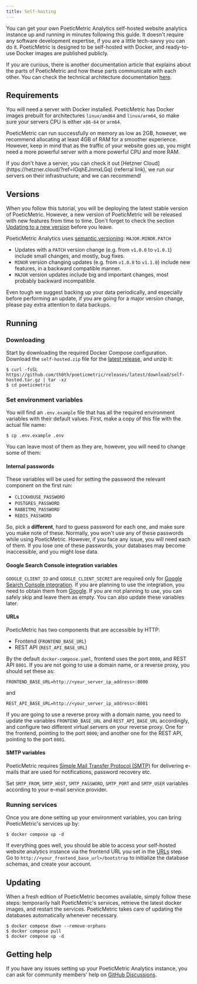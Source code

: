 ```yaml
---
title: Self-hosting
---
```


You can get your own PoeticMetric Analytics self-hosted website analytics instance up and running in minutes following this guide. It doesn't require any software development expertise, if you are a little tech-savvy you can do it. PoeticMetric is designed to be self-hosted with Docker, and ready-to-use Docker images are published publicly.

<!-- end -->

If you are curious, there is another documentation article that explains about the parts of PoeticMetric and how these parts communicate with each other. You can check the technical architecture documentation [here](/docs/open-source/technical-architecture).

## Requirements

You will need a server with Docker installed. PoeticMetric has Docker images prebuilt for architectures `linux/amd64` and `linux/arm64`, so make sure your servers CPU is either `x86-64` or `arm64`.

PoeticMetric can run successfully on memory as low as 2GB, however, we recommend allocating at least 4GB of RAM for a smoother experience. However, keep in mind that as the traffic of your website goes up, you might need a more powerful server with a more powerful CPU and more RAM.

<Alert variant="primary">
    If you don't have a server, you can check it out [Hetzner Cloud](https://hetzner.cloud/?ref=IOqhEJnmxLGq) (referral link), we run our servers on their infrastructure, and we can recommend! 
</Alert>

## Versions

When you follow this tutorial, you will be deploying the latest stable version of PoeticMetric. However, a new version of PoeticMetric will be released with new features from time to time. Don't forget to check the section [Updating to a new version](#updating) before you leave.

PoeticMetric Analytics uses [semantic versioning](https://semver.org): `MAJOR.MINOR.PATCH`

* Updates with a `PATCH` version change (e.g. from `v1.0.0` to `v1.0.1`) include small changes, and mostly, bug fixes.
* `MINOR` version changing updates (e.g. from `v1.0.8` to `v1.1.0`) include new features, in a backward compatible manner.
* `MAJOR` version updates include big and important changes, most probably backward incompatible.

Even tough we suggest backing up your data periodically, and especially before performing an update, if you are going for a major version change, please pay extra attention to data backups.

## Running

### Downloading

Start by downloading the required Docker Compose configuration. Download the `self-hosted.zip` file for the [latest release](https://github.com/th0th/poeticmetric/releases/latest), and unzip it:

```shell
$ curl -fsSL https://github.com/th0th/poeticmetric/releases/latest/download/self-hosted.tar.gz | tar -xz
$ cd poeticmetric
```

### Set environment variables

You will find an `.env.example` file that has all the required environment variables with their default values. First, make a copy of this file with the actual file name:

```shell
$ cp .env.example .env
```

You can leave most of them as they are, however, you will need to change some of them:

#### Internal passwords

These variables will be used for setting the password the relevant component on the first run:

* `CLICKHOUSE_PASSWORD`
* `POSTGRES_PASSWORD`
* `RABBITMQ_PASSWORD`
* `REDIS_PASSWORD`

So, pick a **different**, hard to guess password for each one, and make sure you make note of these. Normally, you won't use any of these passwords while using PoeticMetric. However, if you face any issue, you will need each of them. If you lose one of these passwords, your databases may become inaccessible, and you might lose data.

#### Google Search Console integration variables

`GOOGLE_CLIENT_ID` and `GOOGLE_CLIENT_SECRET` are required only for [Google Search Console integration](https://dev.poeticmetric.com/docs/websites/google-search-console-integration). If you are planning to use the integration, you need to obtain them from [Google](https://developers.google.com/webmaster-tools). If you are not planning to use, you can safely skip and leave them as empty. You can also update these variables later.

#### URLs

PoeticMetric has two components that are accessible by HTTP:

* Frontend (`FRONTEND_BASE_URL`)
* REST API (`REST_API_BASE_URL`)

By the default `docker-compose.yaml`, frontend uses the port `8000`, and REST API `8001`. If you are not going to use a domain name, or a reverse proxy, you should set these as:

`FRONTEND_BASE_URL=http://<your_server_ip_address>:8000`

and

`REST_API_BASE_URL=http://<your_server_ip_address>:8001`

If you are going to use a reverse proxy with a domain name, you need to update the variables `FRONTEND_BASE_URL` and `REST_API_BASE_URL` accordingly, and configure two different virtual servers on your reverse proxy. One for the frontend, pointing to the port `8000`; and another one for the REST API, pointing to the port `8001`.

#### SMTP variables

PoeticMetric requires [Simple Mail Transfer Protocol (SMTP)](https://en.wikipedia.org/wiki/Simple_Mail_Transfer_Protocol) for delivering e-mails that are used for notifications, password recovery etc.

Set `SMTP_FROM`, `SMTP_HOST`, `SMTP_PASSWORD`, `SMTP_PORT` and `SMTP_USER` variables according to your e-mail service provider.

### Running services

Once you are done setting up your environment variables, you can bring PoeticMetric's services up by:

```shell
$ docker compose up -d
```

If everything goes well, you should be able to access your self-hosted website analytics instance via the frontend URL you set in the [URLs](#urls) step. Go to `http://<your_frontend_base_url>/bootstrap` to initialize the database schemas, and create your account.

## Updating

When a fresh edition of PoeticMetric becomes available, simply follow these steps: temporarily halt PoeticMetric's services, retrieve the latest docker images, and restart the services. PoeticMetric takes care of updating the databases automatically whenever necessary.

```shell
$ docker compose down --remove-orphans
$ docker compose pull
$ docker compose up -d
```

## Getting help

If you have any issues setting up your PoeticMetric Analytics instance, you can ask for community members' help on [GitHub Discussions](https://github.com/th0th/poeticmetric/discussions/new?category=self-hosted-help).
